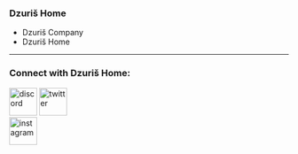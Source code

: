 ### Dzuriš Home
[](https://pbs.twimg.com/profile_banners/1281659403117240323/1611382620/1500x500)

- Dzuriš Company
- Dzuriš Home

---

### Connect with Dzuriš Home:

[<img src='https://cdn.jsdelivr.net/npm/simple-icons@3.0.1/icons/discord.svg' alt='discord' height='50'>](https://discord.gg/tVKdCKURk5)
[<img src='https://cdn.jsdelivr.net/npm/simple-icons@3.0.1/icons/twitter.svg' alt='twitter' height='50'>](https://twitter.com/DzurisHome)  
[<img src='https://cdn.jsdelivr.net/npm/simple-icons@3.0.1/icons/instagram.svg' alt='instagram' height='50'>](https://www.instagram.com/DzurisHome/)

